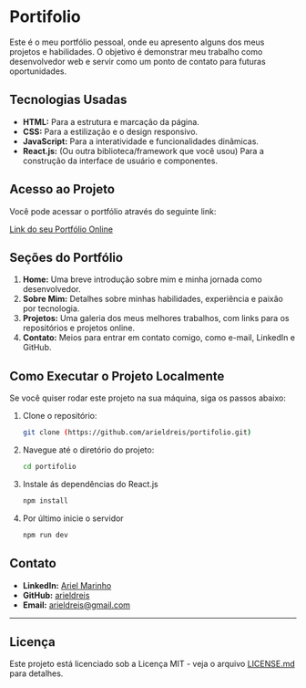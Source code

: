 # Portifolio

Este é o meu portfólio pessoal, onde eu apresento alguns dos meus projetos e habilidades. O objetivo é demonstrar meu trabalho como desenvolvedor web e servir como um ponto de contato para futuras oportunidades.

## Tecnologias Usadas

* **HTML:** Para a estrutura e marcação da página.
* **CSS:** Para a estilização e o design responsivo.
* **JavaScript:** Para a interatividade e funcionalidades dinâmicas.
* **React.js:** (Ou outra biblioteca/framework que você usou) Para a construção da interface de usuário e componentes.

## Acesso ao Projeto

Você pode acessar o portfólio através do seguinte link:

[Link do seu Portfólio Online](https://arieldreis.github.io/Portifolio/)

## Seções do Portfólio

1.  **Home:** Uma breve introdução sobre mim e minha jornada como desenvolvedor.
2.  **Sobre Mim:** Detalhes sobre minhas habilidades, experiência e paixão por tecnologia.
3.  **Projetos:** Uma galeria dos meus melhores trabalhos, com links para os repositórios e projetos online.
4.  **Contato:** Meios para entrar em contato comigo, como e-mail, LinkedIn e GitHub.

## Como Executar o Projeto Localmente

Se você quiser rodar este projeto na sua máquina, siga os passos abaixo:

1.  Clone o repositório:
    ```bash
    git clone (https://github.com/arieldreis/portifolio.git)
    ```
2.  Navegue até o diretório do projeto:
    ```bash
    cd portifolio
    ```
3. Instale ás dependências do React.js
   ```bash
   npm install
   ```
4. Por último inicie o servidor
   ```bash
   npm run dev
   ```
## Contato

* **LinkedIn:** [Ariel Marinho](https://www.linkedin.com/in/arielmarinho16/)
* **GitHub:** [arieldreis](https://github.com/arieldreis)
* **Email:** arieldreis@gmail.com

---

## Licença

Este projeto está licenciado sob a Licença MIT - veja o arquivo [LICENSE.md](LICENSE) para detalhes.
